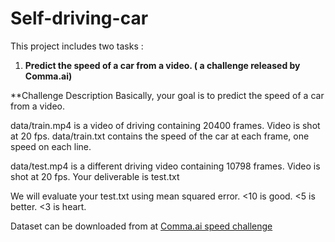 # Self-driving-car
This project includes two tasks :

1) **Predict the speed of a car from a video. ( a challenge released by Comma.ai)**


**Challenge Description
Basically, your goal is to predict the speed of a car from a video.

data/train.mp4 is a video of driving containing 20400 frames. Video is shot at 20 fps.
data/train.txt contains the speed of the car at each frame, one speed on each line.

data/test.mp4 is a different driving video containing 10798 frames. Video is shot at 20 fps.
Your deliverable is test.txt

We will evaluate your test.txt using mean squared error. <10 is good. <5 is better. <3 is heart.

Dataset can be downloaded from at [Comma.ai speed challenge](https://github.com/commaai/speedchallenge)


